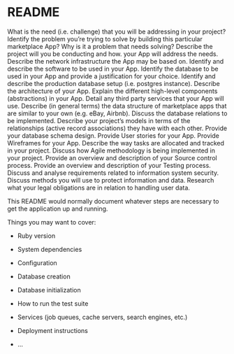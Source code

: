 # README

What is the need (i.e. challenge) that you will be addressing in your project?
Identify the problem you’re trying to solve by building this particular marketplace App? Why is it a problem that needs solving?
Describe the project will you be conducting and how. your App will address the needs.
Describe the network infrastructure the App may be based on.
Identify and describe the software to be used in your App.
Identify the database to be used in your App and provide a justification for your choice.
Identify and describe the production database setup (i.e. postgres instance).
Describe the architecture of your App.
Explain the different high-level components (abstractions) in your App.
Detail any third party services that your App will use.
Describe (in general terms) the data structure of marketplace apps that are similar to your own (e.g. eBay, Airbnb).
Discuss the database relations to be implemented.
Describe your project’s models in terms of the relationships (active record associations) they have with each other.
Provide your database schema design.
Provide User stories for your App.
Provide Wireframes for your App.
Describe the way tasks are allocated and tracked in your project.
Discuss how Agile methodology is being implemented in your project.
Provide an overview and description of your Source control process.
Provide an overview and description of your Testing process.
Discuss and analyse requirements related to information system security.
Discuss methods you will use to protect information and data.
Research what your legal obligations are in relation to handling user data.

This README would normally document whatever steps are necessary to get the
application up and running.

Things you may want to cover:

* Ruby version

* System dependencies

* Configuration

* Database creation

* Database initialization

* How to run the test suite

* Services (job queues, cache servers, search engines, etc.)

* Deployment instructions

* ...
